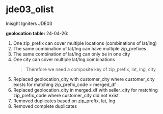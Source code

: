 # jde03_olist
Inisght Igniters JDE03

**geolocation table:**
24-04-26:
1. One zip_prefix can cover multiple locations (combinations of lat/lng)
2. The same combination of lat/lng can have multiple zip_prefixes
3. The same combination of lat/lng can only be in one city
4. One city can cover multiple lat/lng combinations
   > Therefore we need a composite key of zip_prefix, lat, lng, city
5. Replaced geolocation_city with customer_city where customer_city exists for matching zip_prefix_code > merged_df
6. Replaced geolocation_city in merged_df with seller_city for matching zip_prefix_code where customer_city did not exist
7. Removed duplicates based on zip_prefix, lat, lng
8. Removed complete duplicates
